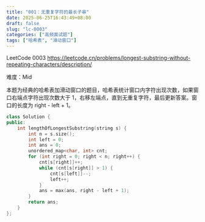 ```yaml
---
title: "001：无重复字符的最长子串"
date: 2025-06-25T16:43:49+08:00
draft: false
slug: "lc-0003"
categories: ["高频面试题"]
tags: ["哈希表", "滑动窗口"]
---
```


LeetCode 0003
https://leetcode.cn/problems/longest-substring-without-repeating-characters/description/

难度：Mid

本题为经典的哈希表加滑动窗口的题目，哈希表统计窗口内字符出现次数，如果窗口右端点字符出现次数大于 1，右移左端点，直到无重复字符，最后更新答案。窗口的长度为 right - left + 1。

<!--more-->

```cpp
class Solution {
public:
    int lengthOfLongestSubstring(string s) {
        int n = s.size();
        int left = 0;
        int ans = 0;
        unordered_map<char, int> cnt;
        for (int right = 0; right < n; right++) {
            cnt[s[right]]++;
            while (cnt[s[right]] > 1) {
                cnt[s[left]]--;
                left++;
            }
            ans = max(ans, right - left + 1);
        }
        return ans;
    }
};
```
